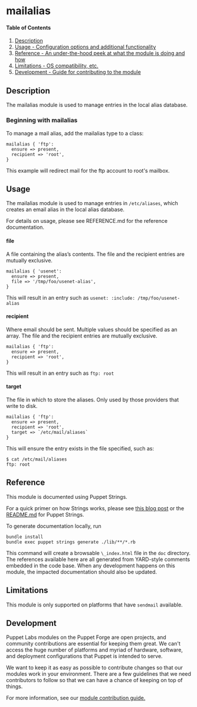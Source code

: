 # mailalias

#### Table of Contents

1. [Description](#description)
2. [Usage - Configuration options and additional functionality](#usage)
3. [Reference - An under-the-hood peek at what the module is doing and how](#reference)
4. [Limitations - OS compatibility, etc.](#limitations)
5. [Development - Guide for contributing to the module](#development)

<a id="description"></a>
## Description

The mailalias module is used to manage entries in the local alias database.

### Beginning with mailalias
To manage a mail alias, add the mailalias type to a class:
```
mailalias { 'ftp':
  ensure => present,
  recipient => 'root',
}
```
This example will redirect mail for the ftp account to root's mailbox.

<a id="usage"></a>
## Usage
The mailalias module is used to manage entries in `/etc/aliases`, which creates an email alias in the local alias database.

For details on usage, please see REFERENCE.md for the reference documentation.

#### file
A file containing the alias’s contents. The file and the recipient entries are mutually exclusive.
```
mailalias { 'usenet':
  ensure => present,
  file => '/tmp/foo/usenet-alias',
}
```
This will result in an entry such as `usenet: :include: /tmp/foo/usenet-alias`

#### recipient
Where email should be sent. Multiple values should be specified as an array. The file and the recipient entries are mutually exclusive.
```
mailalias { 'ftp':
  ensure => present,
  recipient => 'root',
}
```
This will result in an entry such as  `ftp: root`

#### target
The file in which to store the aliases. Only used by those providers that write to disk.
```
mailalias { 'ftp':
  ensure => present,
  recipient => 'root',
  target => `/etc/mail/aliases`
}
```
This will ensure the entry exists in the file specified, such as:
```
$ cat /etc/mail/aliases
ftp: root
```

<a id="reference"></a>
## Reference

This module is documented using Puppet Strings.

For a quick primer on how Strings works, please see [this blog post](https://puppet.com/blog/using-puppet-strings-generate-great-documentation-puppet-modules) or the [README.md](https://github.com/puppetlabs/puppet-strings/blob/master/README.md) for Puppet Strings.

To generate documentation locally, run
```
bundle install
bundle exec puppet strings generate ./lib/**/*.rb
```
This command will create a browsable `\_index.html` file in the `doc` directory. The references available here are all generated from YARD-style comments embedded in the code base. When any development happens on this module, the impacted documentation should also be updated.

<a id="limitations"></a>
## Limitations

This module is only supported on platforms that have `sendmail` available.

<a id="development"></a>
## Development

Puppet Labs modules on the Puppet Forge are open projects, and community contributions are essential for keeping them great. We can't access the huge number of platforms and myriad of hardware, software, and deployment configurations that Puppet is intended to serve.

We want to keep it as easy as possible to contribute changes so that our modules work in your environment. There are a few guidelines that we need contributors to follow so that we can have a chance of keeping on top of things.

For more information, see our [module contribution guide.](https://docs.puppetlabs.com/forge/contributing.html)
